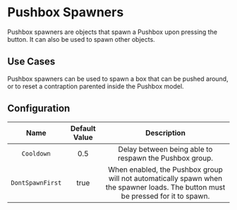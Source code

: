 # Pushbox Spawners

Pushbox spawners are objects that spawn a Pushbox upon pressing the button. It can also be used to spawn other objects.

## Use Cases

Pushbox spawners can be used to spawn a box that can be pushed around, or to reset a contraption parented inside the Pushbox model.

## Configuration

| Name | Default Value | Description
|:-----:|:-----:|:-----:
| `Cooldown` | 0.5 | Delay between being able to respawn the Pushbox group.
| `DontSpawnFirst` | true | When enabled, the Pushbox group will not automatically spawn when the spawner loads. The button must be pressed for it to spawn.